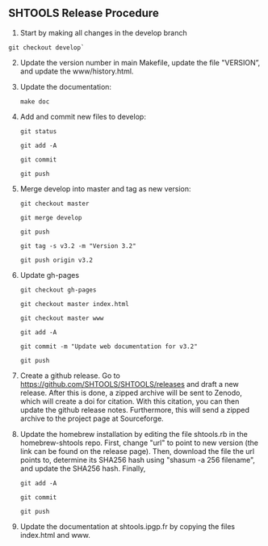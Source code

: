 SHTOOLS Release Procedure
-------------------------

1. Start by making all changes in the develop branch
```
git checkout develop`
````
2. Update the version number in main Makefile, update the file "VERSION”, and update the www/history.html.

3. Update the documentation: 

    `make doc`
    
4. Add and commit new files to develop: 
	
    `git status`

    `git add -A`
    
    `git commit`
    
    `git push`
    
5. Merge develop into master and tag as new version:

    `git checkout master`
    
    `git merge develop`
    
    `git push`
    
    `git tag -s v3.2 -m "Version 3.2"`
    
    `git push origin v3.2`
    
	
6. Update gh-pages

    `git checkout gh-pages`
    
    `git checkout master index.html`
    
    `git checkout master www`
    
    `git add -A`
    
    `git commit -m "Update web documentation for v3.2"`
    
    `git push`

7. Create a github release. Go to https://github.com/SHTOOLS/SHTOOLS/releases and draft a new release. After this is done, a zipped archive will be sent to Zenodo, which will create a doi for citation. With this citation, you can then update the github release notes. Furthermore, this will send a zipped archive to the project page at Sourceforge.

8. Update the homebrew installation by editing the file shtools.rb in the homebrew-shtools repo. First, change "url" to point to new version (the link can be found on the release page). Then, download the file the url points to, determine its SHA256 hash using "shasum -a 256 filename", and update the SHA256 hash. Finally, 

    `git add -A`
    
    `git commit`
    
    `git push`

9. Update the documentation at shtools.ipgp.fr by copying the files index.html and www.
